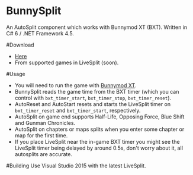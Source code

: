 BunnySplit
==========

An AutoSplit component which works with Bunnymod XT (BXT). Written in C# 6 / .NET Framework 4.5.

#Download
- [Here](http://play.sourceruns.org/BunnySplit/LiveSplit.BunnySplit.dll)
- From supported games in LiveSplit (soon).

#Usage
- You will need to run the game with [Bunnymod XT](https://github.com/YaLTeR/BunnymodXT).
- BunnySplit reads the game time from the BXT timer (which you can control with `bxt_timer_start`, `bxt_timer_stop`, `bxt_timer_reset`).
- AutoReset and AutoStart resets and starts the LiveSplit timer on `bxt_timer_reset` and `bxt_timer_start`, respectively.
- AutoSplit on game end supports Half-Life, Opposing Force, Blue Shift and Gunman Chronicles.
- AutoSplit on chapters or maps splits when you enter some chapter or map for the first time.
- If you place LiveSplit near the in-game BXT timer you might see the LiveSplit timer being delayed by around 0.5s, don't worry about it, all autosplits are accurate.

#Building
Use Visual Studio 2015 with the latest LiveSplit.